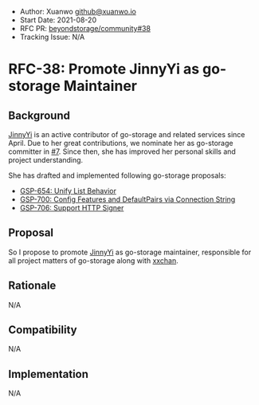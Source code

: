 - Author: Xuanwo <github@xuanwo.io>
- Start Date: 2021-08-20
- RFC PR: [beyondstorage/community#38](https://github.com/beyondstorage/community/issues/38)
- Tracking Issue: N/A

# RFC-38: Promote JinnyYi as go-storage Maintainer

## Background

[JinnyYi](https://github.com/JinnyYi) is an active contributor of go-storage and related services since April. Due to her great contributions, we nominate her as go-storage committer in [#7](https://github.com/beyondstorage/community/pull/7). Since then, she has improved her personal skills and project understanding.

She has drafted and implemented following go-storage proposals:

- [GSP-654: Unify List Behavior](https://github.com/beyondstorage/go-storage/pull/654)
- [GSP-700: Config Features and DefaultPairs via Connection String](https://github.com/beyondstorage/go-storage/pull/700)
- [GSP-706: Support HTTP Signer](https://github.com/beyondstorage/go-storage/pull/706)

## Proposal

So I propose to promote [JinnyYi] as go-storage maintainer, responsible for all project matters of go-storage along with [xxchan].

## Rationale

N/A

## Compatibility

N/A

## Implementation

N/A

[JinnyYi]: https://github.com/JinnyYi
[xxchan]: https://github.com/xxchan
